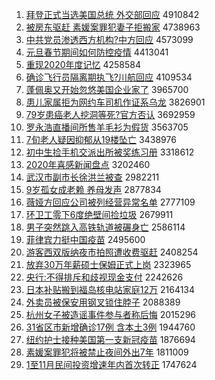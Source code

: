 1. [拜登正式当选美国总统 外交部回应](http://www.baidu.com/baidu?cl=3&tn=SE_baiduhomet8_jmjb7mjw&rsv_dl=fyb_top&fr=top1000&wd=%B0%DD%B5%C7%D5%FD%CA%BD%B5%B1%D1%A1%C3%C0%B9%FA%D7%DC%CD%B3%20%CD%E2%BD%BB%B2%BF%BB%D8%D3%A6) 4910842
1. [被房东驱赶 素媛案罪犯妻子拒搬家](http://www.baidu.com/baidu?cl=3&tn=SE_baiduhomet8_jmjb7mjw&rsv_dl=fyb_top&fr=top1000&wd=%B1%BB%B7%BF%B6%AB%C7%FD%B8%CF%20%CB%D8%E6%C2%B0%B8%D7%EF%B7%B8%C6%DE%D7%D3%BE%DC%B0%E1%BC%D2) 4738963
1. [中共党员渗透西方机构?中方回应](http://www.baidu.com/baidu?cl=3&tn=SE_baiduhomet8_jmjb7mjw&rsv_dl=fyb_top&fr=top1000&wd=%D6%D0%B9%B2%B5%B3%D4%B1%C9%F8%CD%B8%CE%F7%B7%BD%BB%FA%B9%B9%3F%D6%D0%B7%BD%BB%D8%D3%A6) 4573099
1. [元旦春节期间如何防控疫情](http://www.baidu.com/baidu?cl=3&tn=SE_baiduhomet8_jmjb7mjw&rsv_dl=fyb_top&fr=top1000&wd=%D4%AA%B5%A9%B4%BA%BD%DA%C6%DA%BC%E4%C8%E7%BA%CE%B7%C0%BF%D8%D2%DF%C7%E9) 4413041
1. [重现2020年度记忆](http://www.baidu.com/baidu?cl=3&tn=SE_baiduhomet8_jmjb7mjw&rsv_dl=fyb_top&fr=top1000&wd=%D6%D8%CF%D62020%C4%EA%B6%C8%BC%C7%D2%E4) 4258584
1. [确诊飞行员隔离期执飞?川航回应](http://www.baidu.com/baidu?cl=3&tn=SE_baiduhomet8_jmjb7mjw&rsv_dl=fyb_top&fr=top1000&wd=%C8%B7%D5%EF%B7%C9%D0%D0%D4%B1%B8%F4%C0%EB%C6%DA%D6%B4%B7%C9%3F%B4%A8%BA%BD%BB%D8%D3%A6) 4109534
1. [蓬佩奥又开始忽悠美国企业家了](http://www.baidu.com/baidu?cl=3&tn=SE_baiduhomet8_jmjb7mjw&rsv_dl=fyb_top&fr=top1000&wd=%C5%EE%C5%E5%B0%C2%D3%D6%BF%AA%CA%BC%BA%F6%D3%C6%C3%C0%B9%FA%C6%F3%D2%B5%BC%D2%C1%CB) 3965700
1. [患儿家属拒为网约车司机作证系乌龙](http://www.baidu.com/baidu?cl=3&tn=SE_baiduhomet8_jmjb7mjw&rsv_dl=fyb_top&fr=top1000&wd=%BB%BC%B6%F9%BC%D2%CA%F4%BE%DC%CE%AA%CD%F8%D4%BC%B3%B5%CB%BE%BB%FA%D7%F7%D6%A4%CF%B5%CE%DA%C1%FA) 3826901
1. [79岁患癌老人挖洞等死?官方否认](http://www.baidu.com/baidu?cl=3&tn=SE_baiduhomet8_jmjb7mjw&rsv_dl=fyb_top&fr=top1000&wd=79%CB%EA%BB%BC%B0%A9%C0%CF%C8%CB%CD%DA%B6%B4%B5%C8%CB%C0%3F%B9%D9%B7%BD%B7%F1%C8%CF) 3692959
1. [罗永浩直播间所售羊毛衫为假货](http://www.baidu.com/baidu?cl=3&tn=SE_baiduhomet8_jmjb7mjw&rsv_dl=fyb_top&fr=top1000&wd=%C2%DE%D3%C0%BA%C6%D6%B1%B2%A5%BC%E4%CB%F9%CA%DB%D1%F2%C3%AB%C9%C0%CE%AA%BC%D9%BB%F5) 3563705
1. [7旬老人疑因抑郁从19楼坠亡](http://www.baidu.com/baidu?cl=3&tn=SE_baiduhomet8_jmjb7mjw&rsv_dl=fyb_top&fr=top1000&wd=7%D1%AE%C0%CF%C8%CB%D2%C9%D2%F2%D2%D6%D3%F4%B4%D319%C2%A5%D7%B9%CD%F6) 3438976
1. [初中生捡手机交派出所被奖练习册](http://www.baidu.com/baidu?cl=3&tn=SE_baiduhomet8_jmjb7mjw&rsv_dl=fyb_top&fr=top1000&wd=%B3%F5%D6%D0%C9%FA%BC%F1%CA%D6%BB%FA%BD%BB%C5%C9%B3%F6%CB%F9%B1%BB%BD%B1%C1%B7%CF%B0%B2%E1) 3318612
1. [2020年喜感新闻盘点](http://www.baidu.com/baidu?cl=3&tn=SE_baiduhomet8_jmjb7mjw&rsv_dl=fyb_top&fr=top1000&wd=2020%C4%EA%CF%B2%B8%D0%D0%C2%CE%C5%C5%CC%B5%E3) 3202460
1. [武汉市副市长徐洪兰被查](http://www.baidu.com/baidu?cl=3&tn=SE_baiduhomet8_jmjb7mjw&rsv_dl=fyb_top&fr=top1000&wd=%CE%E4%BA%BA%CA%D0%B8%B1%CA%D0%B3%A4%D0%EC%BA%E9%C0%BC%B1%BB%B2%E9) 2982211
1. [9岁孤女成老赖 养母发声](http://www.baidu.com/baidu?cl=3&tn=SE_baiduhomet8_jmjb7mjw&rsv_dl=fyb_top&fr=top1000&wd=9%CB%EA%B9%C2%C5%AE%B3%C9%C0%CF%C0%B5%20%D1%F8%C4%B8%B7%A2%C9%F9) 2877834
1. [薇娅方回应公司被列经营异常名单](http://www.baidu.com/baidu?cl=3&tn=SE_baiduhomet8_jmjb7mjw&rsv_dl=fyb_top&fr=top1000&wd=%DE%B1%E6%AB%B7%BD%BB%D8%D3%A6%B9%AB%CB%BE%B1%BB%C1%D0%BE%AD%D3%AA%D2%EC%B3%A3%C3%FB%B5%A5) 2777109
1. [环卫工零下6度绝壁间捡垃圾](http://www.baidu.com/baidu?cl=3&tn=SE_baiduhomet8_jmjb7mjw&rsv_dl=fyb_top&fr=top1000&wd=%BB%B7%CE%C0%B9%A4%C1%E3%CF%C26%B6%C8%BE%F8%B1%DA%BC%E4%BC%F1%C0%AC%BB%F8) 2679911
1. [男子突然跳入高铁轨道被碾身亡](http://www.baidu.com/baidu?cl=3&tn=SE_baiduhomet8_jmjb7mjw&rsv_dl=fyb_top&fr=top1000&wd=%C4%D0%D7%D3%CD%BB%C8%BB%CC%F8%C8%EB%B8%DF%CC%FA%B9%EC%B5%C0%B1%BB%C4%EB%C9%ED%CD%F6) 2586114
1. [菲律宾力挺中国疫苗](http://www.baidu.com/baidu?cl=3&tn=SE_baiduhomet8_jmjb7mjw&rsv_dl=fyb_top&fr=top1000&wd=%B7%C6%C2%C9%B1%F6%C1%A6%CD%A6%D6%D0%B9%FA%D2%DF%C3%E7) 2495600
1. [游客西双版纳夜市拍照遭收费驱赶](http://www.baidu.com/baidu?cl=3&tn=SE_baiduhomet8_jmjb7mjw&rsv_dl=fyb_top&fr=top1000&wd=%D3%CE%BF%CD%CE%F7%CB%AB%B0%E6%C4%C9%D2%B9%CA%D0%C5%C4%D5%D5%D4%E2%CA%D5%B7%D1%C7%FD%B8%CF) 2408254
1. [放弃30万年薪硕士保姆正式上岗](http://www.baidu.com/baidu?cl=3&tn=SE_baiduhomet8_jmjb7mjw&rsv_dl=fyb_top&fr=top1000&wd=%B7%C5%C6%FA30%CD%F2%C4%EA%D0%BD%CB%B6%CA%BF%B1%A3%C4%B7%D5%FD%CA%BD%C9%CF%B8%DA) 2323965
1. [央行:不得排斥和歧视现金支付](http://www.baidu.com/baidu?cl=3&tn=SE_baiduhomet8_jmjb7mjw&rsv_dl=fyb_top&fr=top1000&wd=%D1%EB%D0%D0%3A%B2%BB%B5%C3%C5%C5%B3%E2%BA%CD%C6%E7%CA%D3%CF%D6%BD%F0%D6%A7%B8%B6) 2242626
1. [日本补贴搬到福岛核电站家庭12万](http://www.baidu.com/baidu?cl=3&tn=SE_baiduhomet8_jmjb7mjw&rsv_dl=fyb_top&fr=top1000&wd=%C8%D5%B1%BE%B2%B9%CC%F9%B0%E1%B5%BD%B8%A3%B5%BA%BA%CB%B5%E7%D5%BE%BC%D2%CD%A512%CD%F2) 2164134
1. [外卖员被保安用钢叉锁住脖子](http://www.baidu.com/baidu?cl=3&tn=SE_baiduhomet8_jmjb7mjw&rsv_dl=fyb_top&fr=top1000&wd=%CD%E2%C2%F4%D4%B1%B1%BB%B1%A3%B0%B2%D3%C3%B8%D6%B2%E6%CB%F8%D7%A1%B2%B1%D7%D3) 2088389
1. [杭州女子被造谣事件参与者称后悔](http://www.baidu.com/baidu?cl=3&tn=SE_baiduhomet8_jmjb7mjw&rsv_dl=fyb_top&fr=top1000&wd=%BA%BC%D6%DD%C5%AE%D7%D3%B1%BB%D4%EC%D2%A5%CA%C2%BC%FE%B2%CE%D3%EB%D5%DF%B3%C6%BA%F3%BB%DA) 2015296
1. [31省区市新增确诊17例 含本土3例](http://www.baidu.com/baidu?cl=3&tn=SE_baiduhomet8_jmjb7mjw&rsv_dl=fyb_top&fr=top1000&wd=31%CA%A1%C7%F8%CA%D0%D0%C2%D4%F6%C8%B7%D5%EF17%C0%FD%20%BA%AC%B1%BE%CD%C13%C0%FD) 1944760
1. [纽约护士接种美国第一支新冠疫苗](http://www.baidu.com/baidu?cl=3&tn=SE_baiduhomet8_jmjb7mjw&rsv_dl=fyb_top&fr=top1000&wd=%C5%A6%D4%BC%BB%A4%CA%BF%BD%D3%D6%D6%C3%C0%B9%FA%B5%DA%D2%BB%D6%A7%D0%C2%B9%DA%D2%DF%C3%E7) 1876694
1. [素媛案罪犯将被禁止夜间外出7年](http://www.baidu.com/baidu?cl=3&tn=SE_baiduhomet8_jmjb7mjw&rsv_dl=fyb_top&fr=top1000&wd=%CB%D8%E6%C2%B0%B8%D7%EF%B7%B8%BD%AB%B1%BB%BD%FB%D6%B9%D2%B9%BC%E4%CD%E2%B3%F67%C4%EA) 1811009
1. [1至11月民间投资增速年内首次转正](http://www.baidu.com/baidu?cl=3&tn=SE_baiduhomet8_jmjb7mjw&rsv_dl=fyb_top&fr=top1000&wd=1%D6%C111%D4%C2%C3%F1%BC%E4%CD%B6%D7%CA%D4%F6%CB%D9%C4%EA%C4%DA%CA%D7%B4%CE%D7%AA%D5%FD) 1747624
